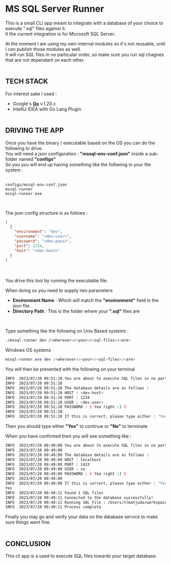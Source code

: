 # MS SQL Server Runner

This is a small CLI app meant to integrate with a database of your choice to execute ".sql" files against it.<br/>
It the current integration is for Microsoft SQL Server.<br/>

At the moment I am using my own internal modules so it's not reusable, until I can publish those modules as well.<br/>
It will run SQL files in no particular order, so make sure you run sql chagnes that are not dependant on each other.<br/><br/>

## TECH STACK

For interest sake I used :

* Google's **[Go](https://go.dev/)** v.1.20.x
* IntelliJ IDEA with Go Lang Plugin<br/><br/>

## DRIVING THE APP

Once you have the binary / executable based on the OS you can do the following to drive.<br/>
You will need a json configuration : **"mssql-env-conf.json"** inside a sub-folder named **"configs"**<br/>
So you you will end up having something like the folliwinig in your file system :<br/><br/>

```plaintext
configs/mssql-env-conf.json
mssql-runner
mssql-runner.exe
```
<br/>

The json config structure is as follows :

```json
[
  {
    "environment": "dev",
    "username": "<dev-user>",
    "password": "<dev-pass>",
    "port": 1234,
    "host": "<dev-host>"
  }
]
```
<br/><br/>
You drive this tool by running the executable file.

When doing so you need to supply two parameters

* **Environment Name** : Which will match the **"environment"** field in the json file.
* **Directory Path** : This is the folder where your **".sql"** files are

<br/>

Type something like the following on Unix Based systems :

```bash
./mssql-runner dev /<wherever>/<your>/<sql-files>/<are>
```

Windows OS systems

```powershell
mssql-runner.exe dev /<wherever>/<your>/<sql-files>/<are>
```




You will then be presented with the following on your terminal

```bash
INFO  2023/07/20 09:51:28 You are about to execute SQL files in no particular order towards the : [ dev ] environment
INFO  2023/07/20 09:51:28
INFO  2023/07/20 09:51:28 The database details are as follows :
INFO  2023/07/20 09:51:28 HOST : <dev-host>
INFO  2023/07/20 09:51:28 PORT : 1234
INFO  2023/07/20 09:51:28 USER : <dev-user>
INFO  2023/07/20 09:51:28 PASSWORD : ( Yea right :) )
INFO  2023/07/20 09:51:28
INFO  2023/07/20 09:51:28 If this is correct, please type either : "Yes" to continue or "No" to stop the process.
```





Then you should type either **"Yes"** to continue or **"No"** to terminate

When you have confirmed then you will see something like :

```bash
INFO  2023/07/20 09:49:09 You are about to execute SQL files in no particular order towards the : [ dev ] environment
INFO  2023/07/20 09:49:09
INFO  2023/07/20 09:49:09 The database details are as follows :
INFO  2023/07/20 09:49:09 HOST : localhost
INFO  2023/07/20 09:49:09 PORT : 1433
INFO  2023/07/20 09:49:09 USER : sa
INFO  2023/07/20 09:49:09 PASSWORD : ( Yea right :) )
INFO  2023/07/20 09:49:09
INFO  2023/07/20 09:49:09 If this is correct, please type either : "Yes" to continue or "No" to stop the process.
Yes
INFO  2023/07/20 09:49:11 Found 1 SQL files
INFO  2023/07/20 09:49:11 Connected to the database successfully!
INFO  2023/07/20 09:49:11 Running SQL File : /Users/tlmatjuda/workspace/toob/mssql-runner/configs/create-person-tables.sql
INFO  2023/07/20 09:49:11 Process complete
```


Finally you may go and verify your data on the database service to make sure things went fine.<br/><br/>

## CONCLUSION
This cli app is a used to execute SQL files towards your target database. 